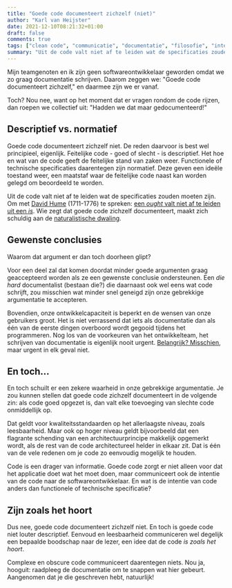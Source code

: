 ```yaml
---
title: "Goede code documenteert zichzelf (niet)"
author: "Karl van Heijster"
date: 2021-12-10T08:21:32+01:00
draft: false
comments: true
tags: ["clean code", "communicatie", "documentatie", "filosofie", "intentie van code"]
summary: "Uit de code valt niet af te leiden wat de specificaties zouden moeten zijn. Om met David Hume (1711-1776) te spreken: een *ought* valt niet af te leiden uit een *is*. Wie zegt dat goede code zichzelf documenteert, maakt zich schuldig aan de naturalistische dwaling. En toch zit er een kern van waarheid in het idee dat goede code zichzelf documenteert."
---
```


Mijn teamgenoten en ik zijn geen softwareontwikkelaar geworden omdat we zo graag documentatie schrijven. Daarom zeggen we: "Goede code documenteert zichzelf," en daarmee zijn we er vanaf.


Toch? Nou nee, want op het moment dat er vragen rondom de code rijzen, dan roepen we collectief uit: "Hadden we dat maar gedocumenteerd!"


## Descriptief vs. normatief


Goede code documenteert zichzelf niet. De reden daarvoor is best wel principieel, eigenlijk. Feitelijke code - goed of slecht - is descriptief. Het hoe en wat van de code geeft de feitelijke stand van zaken weer. Functionele of technische specificaties daarentegen zijn normatief. Deze geven een ideële toestand weer, een maatstaf waar de feitelijke code naast kan worden gelegd om beoordeeld te worden.


Uit de code valt niet af te leiden wat de specificaties zouden moeten zijn. Om met [David Hume](https://plato.stanford.edu/entries/hume/) (1711-1776) te spreken: [een *ought* valt niet af te leiden uit een *is*](https://plato.stanford.edu/entries/hume-moral/#io). Wie zegt dat goede code zichzelf documenteert, maakt zich schuldig aan de [naturalistische dwaling](https://nl.wikipedia.org/wiki/Naturalistische_dwaling). 


## Gewenste conclusies


Waarom dat argument er dan toch doorheen glipt? 


Voor een deel zal dat komen doordat minder goede argumenten graag geaccepteerd worden als ze een gewenste conclusie ondersteunen. Een *die hard* documentalist (bestaan die?) die daarnaast ook wel eens wat code schrijft, zou misschien wat minder snel geneigd zijn onze gebrekkige argumentatie te accepteren.


Bovendien, onze ontwikkelcapaciteit is beperkt en de wensen van onze gebruikers groot. Het is niet verrassend dat iets als documentatie dan als één van de eerste dingen overboord wordt gegooid tijdens het programmeren. Nog los van de voorkeuren van het ontwikkelteam, het schrijven van documentatie is eigenlijk nooit urgent. [Belangrijk? Misschien](https://nl.wikipedia.org/wiki/Eisenhower-methode), maar urgent in elk geval niet.


## En toch...


En toch schuilt er een zekere waarheid in onze gebrekkige argumentatie. Je zou kunnen stellen dat goede code zichzelf documenteert in de volgende zin: als code goed opgezet is, dan valt elke toevoeging van slechte code onmiddellijk op.


Dat geldt voor kwaliteitsstandaarden op het allerlaagste niveau, zoals leesbaarheid. Maar ook op hoger niveau geldt bijvoorbeeld dat een flagrante schending van een architectuurprincipe makkelijk opgemerkt wordt, als de rest van de code architectureel helder in elkaar zit. Dat is één van de vele redenen om je code zo eenvoudig mogelijk te houden.


Code is een drager van informatie. Goede code zorgt er niet alleen voor dat het applicatie doet wat het moet doen, maar communiceert ook de intentie van de code naar de softwareontwikkelaar. En wat is de intentie van code anders dan functionele of technische specificatie?


## Zijn zoals het hoort


Dus nee, goede code documenteert zichzelf niet. En toch is goede code niet louter descriptief. Eenvoud en leesbaarheid communiceren wel degelijk een bepaalde boodschap naar de lezer, een idee dat de code *is zoals het hoort*. 

Complexe en obscure code communiceert daarentegen niets. Nou ja, hooguit: raadpleeg de documentatie om te snappen wat hier gebeurt. Aangenomen dat je die geschreven hebt, natuurlijk!
